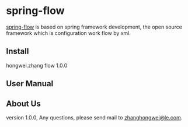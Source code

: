 # spring-flow



[spring-flow](https://github.com/710270532/spring-flow) is based on spring framework development, the open source framework which is configuration work flow by xml.


##	Install

<dependency>
  <groupId>hongwei.zhang</groupId>
  <artifactId>flow</artifactId>
  <version>1.0.0</version>
</dependency>

##	User Manual

##	About Us

version 1.0.0, Any questions, please send mail to <zhanghongwei@le.com>.
